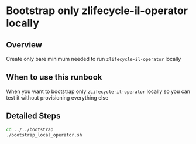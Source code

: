 # Bootstrap only zlifecycle-il-operator locally

## Overview

Create only bare minimum needed to run `zlifecycle-il-operator` locally

## When to use this runbook
When you want to bootstrap only `zLifecycle-il-operator` locally so you can test it without provisioning everything else

## Detailed Steps

```bash
cd ../../bootstrap
./bootstrap_local_operator.sh
```
